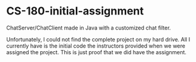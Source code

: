 # CS-180-initial-assignment

ChatServer/ChatClient made in Java with a customized chat filter.

Unfortunately, I could not find the complete project on my hard drive. All I currently have is the initial code the instructors
provided when we were assigned the project. This is just proof that we did have the assignment.
